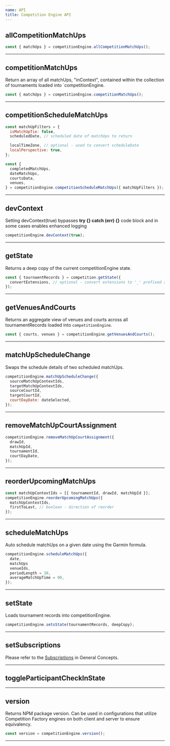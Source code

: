 ```yaml
---
name: API
title: Competition Engine API
---
```


## allCompetitionMatchUps

```js
const { matchUps } = competitionEngine.allCompetitionMatchUps();
```

---

## competitionMatchUps

Return an array of all matchUps, "inContext", contained within the collection of tournaments loaded into `competitionEngine.

```js
const { matchUps } = competitionEngine.competitionMatchUps();
```

---

## competitionScheduleMatchUps

```js
const matchUpFilters = {
  isMatchUpTie: false,
  scheduledDate, // scheduled date of matchUps to return

  localTimeZone, // optional - used to convert scheduleDate
  localPerspective: true,
};

const {
  completedMatchUps,
  dateMatchUps,
  courtsData,
  venues,
} = competitionEngine.competitionScheduleMatchUps({ matchUpFilters });
```

---

## devContext

Setting devContext(true) bypasses **try {} catch (err) {}** code block and in some cases enables enhanced logging

```js
competitionEngine.devContext(true);
```

---

## getState

Returns a deep copy of the current competitionEngine state.

```js
const { tournaentRecords } = competition.getState({
  convertExtensions, // optional - convert extensions to '_' prefixed attributes
});
```

---

## getVenuesAndCourts

Returns an aggregate view of venues and courts across all tournamentRecords loaded into `competitionEngine`.

```js
const { courts, venues } = competitionEngine.getVenuesAndCourts();
```

---

## matchUpScheduleChange

Swaps the schedule details of two scheduled matchUps.

```js
competitionEngine.matchUpScheduleChange({
  sourceMatchUpContextIds,
  targetMatchUpContextIds,
  sourceCourtId,
  targetCourtId,
  courtDayDate: dateSelected,
});
```

---

## removeMatchUpCourtAssignment

```js
competitionEngine.removeMatchUpCourtAssignment({
  drawId,
  matchUpId,
  tournamentId,
  courtDayDate,
});
```

---

## reorderUpcomingMatchUps

```js
const matchUpContextIds = [{ tournamentId, drawId, matchUpId }];
competitionEngine.reorderUpcomingMatchUps({
  matchUpContextIds,
  firstToLast, // boolean - direction of reorder
});
```

---

## scheduleMatchUps

Auto schedule matchUps on a given date using the Garmin formula.

```js
competitionEngine.scheduleMatchUps({
  date,
  matchUps
  venueIds,
  periodLength = 30,
  averageMatchUpTime = 90,
});
```

---

## setState

Loads tournament records into competitionEngine.

```js
competitionEngine.setsState(tournamentRecords, deepCopy);
```

---

## setSubscriptions

Please refer to the [Subscriptions](../concepts/subscriptions) in General Concepts.

---

## toggleParticipantCheckInState

---

## version

Returns NPM package version. Can be used in configurations that utilize Competition Factory engines on both client and server to ensure equivalency.

```js
const version = competitionEngine.version();
```

---
